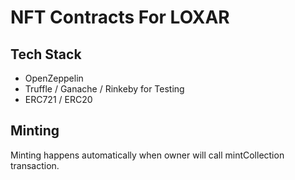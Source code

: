 # NFT Contracts For LOXAR

## Tech Stack

- OpenZeppelin
- Truffle / Ganache / Rinkeby for Testing
- ERC721 / ERC20

## Minting 

Minting happens automatically when owner will call mintCollection transaction.

